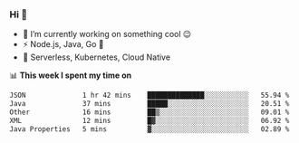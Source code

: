 ### Hi 👋

<!--
**nodejh/nodejh** is a ✨ _special_ ✨ repository because its `README.md` (this file) appears on your GitHub profile.

Here are some ideas to get you started:

- 🔭 I’m currently working on ...
- 🌱 I’m currently learning ...
- 👯 I’m looking to collaborate on ...
- 🤔 I’m looking for help with ...
- 💬 Ask me about ...
- 📫 How to reach me: ...
- 😄 Pronouns: ...
- ⚡ Fun fact: ...
-->

- 🔭 I’m currently working on something cool :wink:
- ⚡ Node.js, Java, Go :thought_balloon:
- 🤖 Serverless, Kubernetes, Cloud Native

📊 **This week I spent my time on**

<!--START_SECTION:waka-->

```txt
JSON              1 hr 42 mins    ██████████████░░░░░░░░░░░   55.94 %
Java              37 mins         █████░░░░░░░░░░░░░░░░░░░░   20.51 %
Other             16 mins         ██▒░░░░░░░░░░░░░░░░░░░░░░   09.01 %
XML               12 mins         █▓░░░░░░░░░░░░░░░░░░░░░░░   06.92 %
Java Properties   5 mins          ▓░░░░░░░░░░░░░░░░░░░░░░░░   02.89 %
```

<!--END_SECTION:waka-->


<!--
:traffic_light: **Visitors**

![visitors](https://visitor-badge.glitch.me/badge?page_id=nodejh.nodejh)
-->
